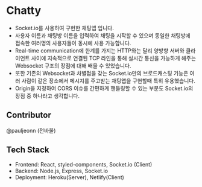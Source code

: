 # Chatty

- Socket.io를 사용하여 구현한 채팅앱 입니다. 
- 사용자 이름과 채팅방 이름을 입력하여 채팅을 시작할 수 있으며 동일한 채팅방에 접속한 여러명의 사용자들이 동시에 사용 가능합니다. 
- Real-time communication에 한계를 가지는 HTTP와는 달리 양방향 서버와 클라이언트 사이에 지속적으로 연결된 TCP 라인을 통해 실시간 통신을 가능하게 해주는 Websocket 구조의 장점에 대해 배울 수 있었습니다. 
- 또한 기존의 Websocket과 차별점을 갖는 Socket.io만의 브로드캐스팅 기능은 여러 사람이 같은 장소에서 메시지를 주고받는 채팅앱을 구현할때 특히 유용했습니다.
- Origin을 지정하여 CORS 이슈를 간편하게 핸들링할 수 있는 부분도 Socket.io의 장점 중 하나라고 생각합니다.

## Contributor

@pauljeonn (전바울)

## Tech Stack

- Frontend: React, styled-components, Socket.io (Client)
- Backend: Node.js, Express, Socket.io
- Deployment: Heroku(Server), Netlify(Client)
